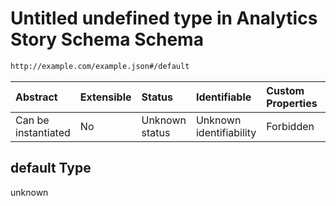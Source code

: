 # Untitled undefined type in Analytics Story Schema Schema

```txt
http://example.com/example.json#/default
```



| Abstract            | Extensible | Status         | Identifiable            | Custom Properties | Additional Properties | Access Restrictions | Defined In                                                               |
| :------------------ | :--------- | :------------- | :---------------------- | :---------------- | :-------------------- | :------------------ | :----------------------------------------------------------------------- |
| Can be instantiated | No         | Unknown status | Unknown identifiability | Forbidden         | Allowed               | none                | [stories.spec.json*](../../out/stories.spec.json "open original schema") |

## default Type

unknown
